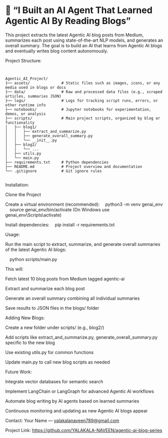 # 📝 “I Built an AI Agent That Learned Agentic AI By Reading Blogs”
This project extracts the latest Agentic AI blog posts from Medium, summarizes each post using state-of-the-art NLP models, and generates an overall summary. The goal is to build an AI that learns from Agentic AI blogs and eventually writes blog content autonomously.

Project Structure:
<pre><code>

Agentic_AI_Project/
├── assets/              # Static files such as images, icons, or any media used in blogs or docs
├── data/                # Raw and processed data files (e.g., scraped articles, summaries JSON)
├── logs/                # Logs for tracking script runs, errors, or other runtime info
├── notebooks/           # Jupyter notebooks for experimentation, demos, or analysis
├── scripts/             # Main project scripts, organized by blog or functionality
│   ├── blog1/
│   │   ├── extract_and_summarize.py
│   │   ├── generate_overall_summary.py
│   │   └── __init__.py
│   ├── blog2/
│   │   └── ...
│   ├── utils.py
│   └── main.py
├── requirements.txt     # Python dependencies
├── README.md            # Project overview and documentation
└── .gitignore           # Git ignore rules

</pre></code>

Installation:

Clone the Project

Create a virtual environment (recommended):
 python3 -m venv genai_env
 source genai_env/bin/activate (On Windows use genai_env\Scripts\activate)
 

Install dependencies:
 pip install -r requirements.txt

Usage:

Run the main script to extract, summarize, and generate overall summaries of the latest Agentic AI blogs:

 python scripts/main.py

This will:

Fetch latest 10 blog posts from Medium tagged agentic-ai

Extract and summarize each blog post

Generate an overall summary combining all individual summaries

Save results to JSON files in the blogs/ folder

Adding New Blogs:

Create a new folder under scripts/ (e.g., blog2/)

Add scripts like extract_and_summarize.py, generate_overall_summary.py specific to the new blog

Use existing utils.py for common functions

Update main.py to call new blog scripts as needed

Future Work:

Integrate vector databases for semantic search

Implement LangChain or LangGraph for advanced Agentic AI workflows

Automate blog writing by AI agents based on learned summaries

Continuous monitoring and updating as new Agentic AI blogs appear

Contact:
Your Name — yalakalanaveen789@gmail.com

Project Link: https://github.com/YALAKALA-NAVEEN/agentic-ai-blog-series
